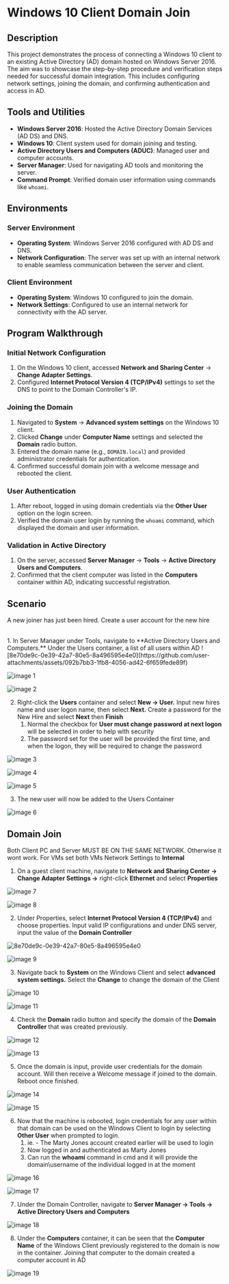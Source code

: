 # Windows 10 Client Domain Join

## Description
This project demonstrates the process of connecting a Windows 10 client to an existing Active Directory (AD) domain hosted on Windows Server 2016. The aim was to showcase the step-by-step procedure and verification steps needed for successful domain integration. This includes configuring network settings, joining the domain, and confirming authentication and access in AD.

## Tools and Utilities

- **Windows Server 2016**: Hosted the Active Directory Domain Services (AD DS) and DNS.
- **Windows 10**: Client system used for domain joining and testing.
- **Active Directory Users and Computers (ADUC)**: Managed user and computer accounts.
- **Server Manager**: Used for navigating AD tools and monitoring the server.
- **Command Prompt**: Verified domain user information using commands like `whoami`.

## Environments

### Server Environment
- **Operating System**: Windows Server 2016 configured with AD DS and DNS.
- **Network Configuration**: The server was set up with an internal network to enable seamless communication between the server and client.

### Client Environment
- **Operating System**: Windows 10 configured to join the domain.
- **Network Settings**: Configured to use an internal network for connectivity with the AD server.

## Program Walkthrough

### Initial Network Configuration
1. On the Windows 10 client, accessed **Network and Sharing Center** → **Change Adapter Settings**.
2. Configured **Internet Protocol Version 4 (TCP/IPv4)** settings to set the DNS to point to the Domain Controller's IP.

### Joining the Domain
1. Navigated to **System** → **Advanced system settings** on the Windows 10 client.
2. Clicked **Change** under **Computer Name** settings and selected the **Domain** radio button.
3. Entered the domain name (e.g., `DOMAIN.local`) and provided administrator credentials for authentication.
4. Confirmed successful domain join with a welcome message and rebooted the client.

### User Authentication
1. After reboot, logged in using domain credentials via the **Other User** option on the login screen.
2. Verified the domain user login by running the `whoami` command, which displayed the domain and user information.

### Validation in Active Directory
1. On the server, accessed **Server Manager** → **Tools** → **Active Directory Users and Computers**.
2. Confirmed that the client computer was listed in the **Computers** container within AD, indicating successful registration.

## Scenario
A new joiner has just been hired. Create a user account for the new hire

</br>
1. In Server Manager under Tools, navigate to **Active Directory Users and Computers.** Under the Users container, a list of all users within AD
![8e70de9c-0e39-42a7-80e5-8a496595e4e0](https://github.com/user-attachments/assets/092b7bb3-1fb8-4056-ad42-6f659fede89f)


![image 1](https://github.com/user-attachments/assets/8c94adf4-b5cf-45a4-b972-82e22ec851ff)

![image 2](https://github.com/user-attachments/assets/fe290acf-f0d5-4c12-803a-83bcd12c2dac)

2. Right-click the **Users** container and select **New → User.** Input new hires name and user logon name, then select **Next.** Create a password for the New Hire and select **Next** then **Finish**
    1. Normal the checkbox for **User must change password at next logon** will be selected in order to help with security 
    2. The password set for the user will be provided the first time, and when the logon, they will be required to change the password 

![image 3](https://github.com/user-attachments/assets/855e7d32-ef38-46fe-ba62-70fa1ac0ab1f)

![image 4](https://github.com/user-attachments/assets/5559bbc8-04bb-412a-8368-3e0fbc298b65)

![image 5](https://github.com/user-attachments/assets/d8b0630d-dc98-4116-80a7-f9b8c8093961)

3. The new user will now be added to the Users Container

![image 6](https://github.com/user-attachments/assets/8fe29a6d-9178-445d-a69c-0fa0ba621364)

## Domain Join

Both Client PC and Server MUST BE ON THE SAME NETWORK. Otherwise it wont work. For VMs set both VMs Network Settings to **Internal**

1. On a guest client machine, navigate to **Network and Sharing Center → Change Adapter Settings →** right-click **Ethernet** and select **Properties**

![image 7](https://github.com/user-attachments/assets/f7cbd8c1-b823-4376-bc3a-c754f2dd9f93)

![image 8](https://github.com/user-attachments/assets/36eb8cec-b746-4eac-b371-1e5f4e679b7b)

2. Under Properties, select **Internet Protocol Version 4 (TCP/IPv4)** and choose properties. Input valid IP configurations and under DNS server, input the value of the **Domain Controller** 

![8e70de9c-0e39-42a7-80e5-8a496595e4e0](https://github.com/user-attachments/assets/e850369a-b6b7-4eb0-b03f-e719cb658ce5)

![image 9](https://github.com/user-attachments/assets/88dc1ca7-2096-4d00-85a1-6e0927012db4)

3. Navigate back to **System** on the Windows Client and select **advanced system settings.** Select the **Change** to change the domain of the Client

![image 10](https://github.com/user-attachments/assets/25477936-5255-4c7d-aabc-a69de62208c8)

![image 11](https://github.com/user-attachments/assets/06effae5-94f7-4dac-a89c-5bfe2b4b297a)

4. Check the **Domain** radio button and specify the domain of the **Domain Controller** that was created previously. 

![image 12](https://github.com/user-attachments/assets/10350e4a-0035-472d-ae27-9ac549766618)

![image 13](https://github.com/user-attachments/assets/60d692a6-1d8e-46a2-b414-6fc69b3d7bb4)

5. Once the domain is input, provide user credentials for the domain account. Will then receive a Welcome message if joined to the domain. Reboot once finished.

![image 14](https://github.com/user-attachments/assets/5e9d20ce-4816-496f-a7f5-817cbd80844d)

![image 15](https://github.com/user-attachments/assets/f3799b27-b35a-4f3c-98cf-a06202520b06)

6. Now that the machine is rebooted, login credentials for any user within that domain can be used on the Windows Client to login by selecting **Other User** when prompted to login. 
    1. ie. - The Marty Jones account created earlier will be used to login
    2. Now logged in and authenticated as Marty Jones
    3. Can run the **whoami** command in cmd and it will provide the domain\username of the individual logged in at the moment

![image 16](https://github.com/user-attachments/assets/88338a9c-71ec-4e6d-9370-974cbc359300)

![image 17](https://github.com/user-attachments/assets/2b640d17-70fc-433b-9006-61910c7f4f90)

7. Under the Domain Controller, navigate to **Server Manager → Tools → Active Directory Users and Computers**

![image 18](https://github.com/user-attachments/assets/18f3f63a-00ef-4949-bddb-b5d0fb03af0e)

8. Under the **Computers** container, it can be seen that the **Computer** **Name** of the Windows Client previously registered to the domain is now in the container. Joining that computer to the domain created a computer account in AD

![image 19](https://github.com/user-attachments/assets/c0f754bc-45cc-42c7-b774-6666147a6713)

